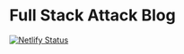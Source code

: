 # Full Stack Attack Blog

[![Netlify Status](https://api.netlify.com/api/v1/badges/953b809c-380d-40f4-bf12-b4990690677e/deploy-status)](https://app.netlify.com/sites/fullstackattack/deploys)